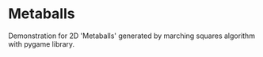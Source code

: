 # Metaballs
Demonstration for 2D 'Metaballs' generated by marching squares algorithm with pygame library.

